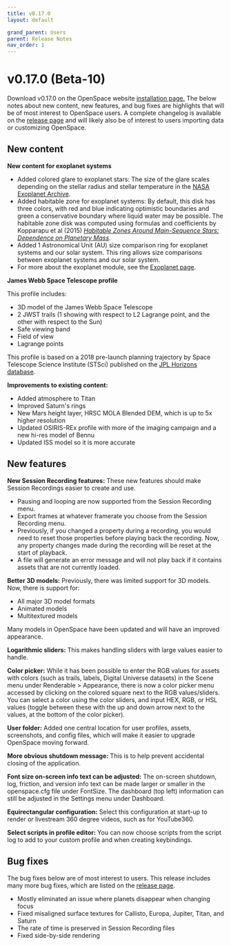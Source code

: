 ```yaml
---
title: v0.17.0
layout: default

grand_parent: Users
parent: Release Notes
nav_order: 1
---
```


# v0.17.0 (Beta-10)

Download v0.17.0 on the OpenSpace website [installation page.](https://openspaceproject.com/version-0170) The below notes about new content, new features, and bug fixes are highlights that will be of most interest to OpenSpace users. A complete changelog is available on the [release page](/docs/general/releases.html#beta-10) and will likely also be of interest to users importing data or customizing OpenSpace.


## New content

**New content for exoplanet systems** 

  - Added colored glare to exoplanet stars: The size of the glare scales depending on the stellar radius and stellar temperature in the [NASA Exoplanet Archive](https://exoplanetarchive.ipac.caltech.edu/).  
  - Added habitable zone for exoplanet systems: By default, this disk has three colors, with red and blue indicating optimistic boundaries and green a conservative boundary where liquid water may be possible. The habitable zone disk was computed using formulas and coefficients by Kopparapu et al (2015) *[Habitable Zones Around Main-Sequence Stars: Dependence on Planetary Mass](https://arxiv.org/abs/1404.5292)*.
  - Added 1 Astronomical Unit (AU) size comparison ring for exoplanet systems and our solar system. This ring allows size comparisons between exoplanet systems and our solar system.
  - For more about the exoplanet module, see the [Exoplanet page](/docs/users/content/exoplanets).


**James Webb Space Telescope profile** 

This profile includes:
  - 3D model of the James Webb Space Telescope
  - 2 JWST trails (1 showing with respect to L2 Lagrange point, and the other with respect to the Sun)
  - Safe viewing band
  - Field of view
  - Lagrange points

This profile is based on a 2018 pre-launch planning trajectory by Space Telescope Science Institute (STSci) published on the [JPL Horizons database](https://ssd.jpl.nasa.gov/?horizons).


**Improvements to existing content:**

  - Added atmosphere to Titan
  - Improved Saturn's rings
  - New Mars height layer, HRSC MOLA Blended DEM, which is up to 5x higher resolution
  - Updated OSIRIS-REx profile with more of the imaging campaign and a new hi-res model of Bennu
  - Updated ISS model so it is more accurate


## New features

**New Session Recording features:** These new features should make Session Recordings easier to create and use.

  - Pausing and looping are now supported from the Session Recording menu.
  - Export frames at whatever framerate you choose from the Session Recording menu.
  - Previously, if you changed a property during a recording, you would need to reset those properties before playing back the recording. Now, any property changes made during the recording will be reset at the start of playback.
  - A file will generate an error message and will not play back if it contains assets that are not currently loaded.


**Better 3D models:** Previously, there was limited support for 3D models. Now, there is support for:
  - All major 3D model formats
  - Animated models
  - Multitextured models
 
 Many models in OpenSpace have been updated and will have an improved appearance.


**Logarithmic sliders:** This makes handling sliders with large values easier to handle. 


**Color picker:** While it has been possible to enter the RGB values for assets with colors (such as trails, labels, Digital Universe datasets) in the Scene menu under Renderable > Appearance, there is now a color picker menu accessed by clicking on the colored square next to the RGB values/sliders. You can select a color using the color sliders, and input HEX, RGB, or HSL values (toggle between these with the up and down arrow next to the values, at the bottom of the color picker).


**User folder:** Added one central location for user profiles, assets, screenshots, and config files, which will make it easier to upgrade OpenSpace moving forward.


**More obvious shutdown message:** This is to help prevent accidental closing of the application. 


**Font size on-screen info text can be adjusted:** The on-screen shutdown, log, friction, and version info text can be made larger or smaller in the openspace.cfg file under FontSize. The dashboard (top left) information can still be adjusted in the Settings menu under Dashboard.


**Equirectangular configuration:** Select this configuration at start-up to render or livestream 360 degree videos, such as for YouTube360.


**Select scripts in profile editor:** You can now choose scripts from the script log to add to your custom profile and when creating keybindings.


## Bug fixes

The bug fixes below are of most interest to users. This release includes many more bug fixes, which are listed on the [release page](http://wiki.openspaceproject.com/docs/general/releases.html#beta-10).

  - Mostly eliminated an issue where planets disappear when changing focus
  - Fixed misaligned surface textures for Callisto, Europa, Jupiter, Titan, and Saturn
  - The rate of time is preserved in Session Recording files
  - Fixed side-by-side rendering
